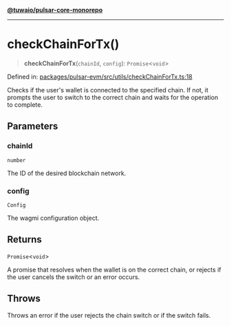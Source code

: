 [**@tuwaio/pulsar-core-monorepo**](../../../README.md)

***

# checkChainForTx()

> **checkChainForTx**(`chainId`, `config`): `Promise`\<`void`\>

Defined in: [packages/pulsar-evm/src/utils/checkChainForTx.ts:18](https://github.com/TuwaIO/pulsar-core/blob/c240bb5d3e8c1654c70ed6317097503807beff23/packages/pulsar-evm/src/utils/checkChainForTx.ts#L18)

Checks if the user's wallet is connected to the specified chain. If not, it prompts
the user to switch to the correct chain and waits for the operation to complete.

## Parameters

### chainId

`number`

The ID of the desired blockchain network.

### config

`Config`

The wagmi configuration object.

## Returns

`Promise`\<`void`\>

A promise that resolves when the wallet is on the correct chain,
or rejects if the user cancels the switch or an error occurs.

## Throws

Throws an error if the user rejects the chain switch or if the switch fails.
